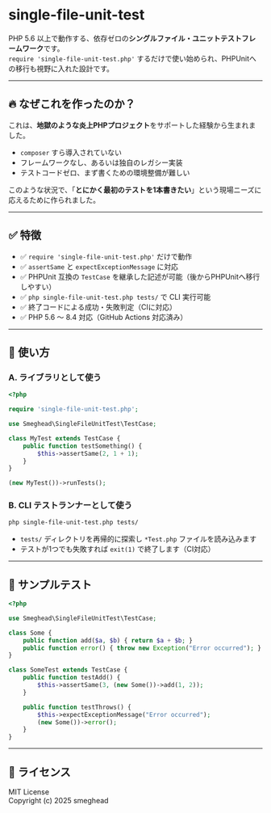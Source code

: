 # single-file-unit-test

PHP 5.6 以上で動作する、依存ゼロの**シングルファイル・ユニットテストフレームワーク**です。  
`require 'single-file-unit-test.php'` するだけで使い始められ、PHPUnitへの移行も視野に入れた設計です。

---

## 🔥 なぜこれを作ったのか？

これは、**地獄のような炎上PHPプロジェクト**をサポートした経験から生まれました。

- `composer` すら導入されていない
- フレームワークなし、あるいは独自のレガシー実装
- テストコードゼロ、まず書くための環境整備が難しい

このような状況で、「**とにかく最初のテストを1本書きたい**」という現場ニーズに応えるために作られました。

---

## ✅ 特徴

- ✅ `require 'single-file-unit-test.php'` だけで動作
- ✅ `assertSame` と `expectExceptionMessage` に対応
- ✅ PHPUnit 互換の `TestCase` を継承した記述が可能（後からPHPUnitへ移行しやすい）
- ✅ `php single-file-unit-test.php tests/` で CLI 実行可能
- ✅ 終了コードによる成功・失敗判定（CIに対応）
- ✅ PHP 5.6 ～ 8.4 対応（GitHub Actions 対応済み）

---

## 🚀 使い方

### A. ライブラリとして使う

```php
<?php

require 'single-file-unit-test.php';

use Smeghead\SingleFileUnitTest\TestCase;

class MyTest extends TestCase {
    public function testSomething() {
        $this->assertSame(2, 1 + 1);
    }
}

(new MyTest())->runTests();
```

### B. CLI テストランナーとして使う

```bash
php single-file-unit-test.php tests/
```

- `tests/` ディレクトリを再帰的に探索し `*Test.php` ファイルを読み込みます
- テストが1つでも失敗すれば `exit(1)` で終了します（CI対応）

---

## 🧪 サンプルテスト

```php
<?php

use Smeghead\SingleFileUnitTest\TestCase;

class Some {
    public function add($a, $b) { return $a + $b; }
    public function error() { throw new Exception("Error occurred"); }
}

class SomeTest extends TestCase {
    public function testAdd() {
        $this->assertSame(3, (new Some())->add(1, 2));
    }

    public function testThrows() {
        $this->expectExceptionMessage("Error occurred");
        (new Some())->error();
    }
}
```

---

## 📄 ライセンス

MIT License  
Copyright (c) 2025 smeghead

